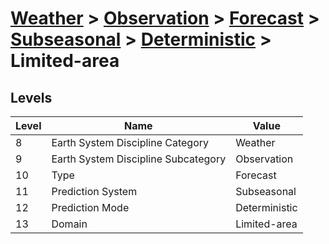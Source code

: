 # [Weather](../../../../..) > [Observation](../../../..) > [Forecast](../../..) > [Subseasonal](../..) > [Deterministic](..) > Limited-area

## Levels

| Level | Name | Value |
|-----|-----|-----|
| 8 | Earth System Discipline Category | Weather |
| 9 | Earth System Discipline Subcategory | Observation |
| 10 | Type | Forecast |
| 11 | Prediction System | Subseasonal |
| 12 | Prediction Mode | Deterministic |
| 13 | Domain | Limited-area |
